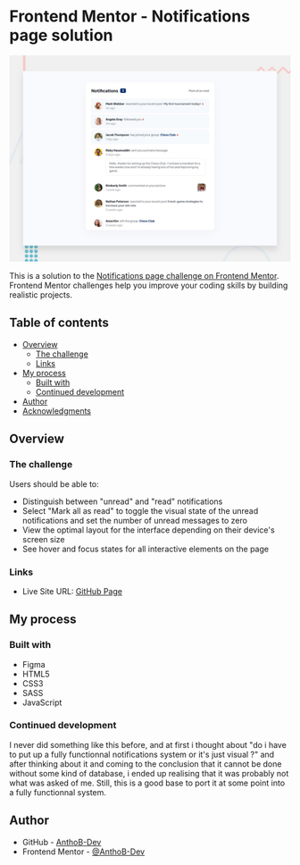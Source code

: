 # Frontend Mentor - Notifications page solution

![](./design/desktop-preview.jpg)

This is a solution to the [Notifications page challenge on Frontend Mentor](https://www.frontendmentor.io/challenges/notifications-page-DqK5QAmKbC). Frontend Mentor challenges help you improve your coding skills by building realistic projects. 

## Table of contents

- [Overview](#overview)
  - [The challenge](#the-challenge)
  - [Links](#links)
- [My process](#my-process)
  - [Built with](#built-with)
  - [Continued development](#continued-development)
- [Author](#author)
- [Acknowledgments](#acknowledgments)

## Overview

### The challenge

Users should be able to:

- Distinguish between "unread" and "read" notifications
- Select "Mark all as read" to toggle the visual state of the unread notifications and set the number of unread messages to zero
- View the optimal layout for the interface depending on their device's screen size
- See hover and focus states for all interactive elements on the page

### Links

- Live Site URL: [GitHub Page](https://anthob-dev.github.io/FrontendMentor-notificationsPage/)

## My process

### Built with

- Figma
- HTML5
- CSS3
- SASS
- JavaScript

### Continued development

I never did something like this before, and at first i thought about "do i have to put up a fully functionnal notifications system or it's just visual ?" and after thinking about it and coming to the conclusion that it cannot be done without some kind of database, i ended up realising that it was probably not what was asked of me. 
Still, this is a good base to port it at some point into a fully functionnal system.

## Author

- GitHub - [AnthoB-Dev](https://github.com/AnthoB-Dev/)
- Frontend Mentor - [@AnthoB-Dev](https://www.frontendmentor.io/profile/AnthoB-Dev)
